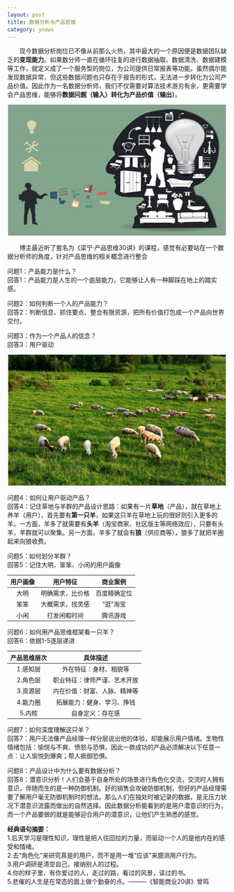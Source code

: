 ```yaml
---
layout: post
title: 数据分析与产品思维
category: ynews
---
```


&emsp;&emsp;现今数据分析岗位已不像从前那么火热，其中最大的一个原因便是数据团队缺乏的**变现能力**。如果数分师一直在循环往复的进行数据抽取、数据清洗、数据建模等工作，就定义成了一个服务型的岗位，为公司提供日常报表等功能。虽然偶尔能发现数据异常，但这些数据问题也只存在于报告的形式，无法进一步转化为公司产品价值。因此作为一名数据分析师，我们不仅需要对算法技术游刃有余，更需要学会产品思维，能够将**数据问题（输入）转化为产品价值（输出）**。     

<div align="center">
<img width="500" height="300" src="https://raw.githubusercontent.com/carrylaw/IMG/master/img/sucai42.jpg" /> 
</div> 

&emsp;&emsp;博主最近听了套名为《梁宁·产品思维30讲》的课程，感觉有必要站在一个数据分析师的角度，针对产品思维的相关概念进行整合
  
问题1：产品能力是什么？     
回答1：产品能力是人生的一个底层能力，它能够让人有一种脚踩在地上的踏实感。         

问题2：如何判断一个人的产品能力？      
回答2：判断信息、抓住要点、整合有限资源，把所有价值打包成一个产品向世界交付。

问题3：作为一个产品人的信念？     
回答3：用户驱动

<div align="center">
<img width="500" height="300" src="https://raw.githubusercontent.com/carrylaw/IMG/master/img/sucai43.png" /> 
</div>

问题4：如何让用户驱动产品？   
回答4：记住草地与羊群的产品设计思路：如果有一片**草地**（产品），就在草地上养羊（用户），首先要有**第一只羊**，如果这只羊在草地上玩的很好则引入更多的羊。一方面，羊多了就需要有**头羊**（淘宝商家、社区版主等网络效应），只要有头羊，羊群就可以聚集。另一方面，羊多了就会有**狼**（供应商等），狼多了就把羊圈起来向狼收费。

问题5：如何划分羊群？     
回答5：记住大明、笨笨、小闲的用户画像

|用户画像  |用户特征  |商业案例  |  
|:----:|:----:|:----:|   
|大明|明确需求，比价格|百度精确定位|  
|笨笨|大概需求，找灵感|“逛”淘宝|  
|小闲|打发闲暇时间|腾讯游戏|   

问题6：如何用产品思维框架看一只羊？       
回答6：依据1-5逐层递进     

|产品思维层次  |具体描述  |  
|:----:|:----:|   
|1.感知层|外在特征：身材、相貌等|     
|2.角色层|职业特征：律师严谨、艺术开放|   
|3.资源层|内在价值：财富、人脉、精神等|    
|4.能力圈|拓展能力：健身、学习、挣钱|    
|5.内核|自身定义：存在感|    
     
问题7：如何深度理解这只羊？    
回答7：用户无法像产品经理一样分层说出他的体验，却能展示用户情绪。生物性情绪包括：愉悦与不爽、愤怒与恐惧，因此一款成功的产品必须解决以下任意一点：让人愉悦到爆爽；帮人抵御恐惧。     

问题8：产品设计中为什么要有数据分析？      
回答8：潜意识分析！人们会基于自身所处的场景进行角色化交流，交流时人拥有意识，伴随而生的是一种防御机制。好的销售会攻破防御机制，但好的产品经理需要了解用户毫无防御机制时的想法。那么人们在独处时被记录的数据，是无压力状况下潜意识流露而做出的自然选择。因此数据分析能看到的是用户潜意识的行为，而一个产品要做的就是能够迎合用户的潜意识，让他们产生熟悉的感觉。

**经典语句摘要：**      
1.后天学习是理性知识，理性是把人往回拉的力量，而驱动一个人的是他内在的感受和情绪。      
2.去“角色化”来研究真是的用户，而不是用一堆“应该”来臆测用户行为。       
3.用户调研是清空自己，接纳别人的过程。      
4.你的样子里，有你爱过的人，走过的路，看过的风景，读过的书。      
5.悲催的人生是在常态的面上做个勤奋的点。———《智能商业20讲》曾鸣
